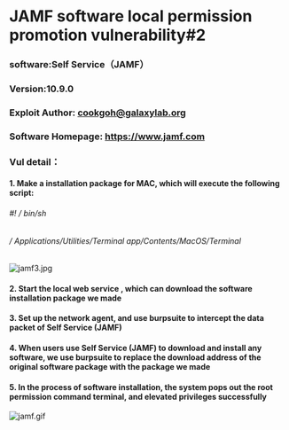 # JAMF software local permission promotion vulnerability#2
### software:Self Service（JAMF）

### Version:10.9.0

### Exploit Author: cookgoh@galaxylab.org

### Software Homepage: https://www.jamf.com


### Vul detail：
#### 1. Make a installation package for MAC, which will execute the following script:
###### #! / bin/sh
###### / Applications/Utilities/Terminal app/Contents/MacOS/Terminal
![jamf3.jpg](http://note.youdao.com/yws/res/790/WEBRESOURCEed1160deeb027c313b63b913ae145846)
#### 2. Start the local web service , which can download the software installation package we made
#### 3. Set up the network agent, and use burpsuite to intercept the data packet of Self Service (JAMF)
#### 4. When users use Self Service (JAMF) to download and install any software, we use burpsuite to replace the download address of the original software package with the package we made
#### 5. In the process of software installation, the system pops out the root permission command terminal, and  elevated privileges  successfully

![jamf.gif](http://note.youdao.com/yws/res/792/WEBRESOURCE233a504584d6a8352daa48deb8f7c0e2)
